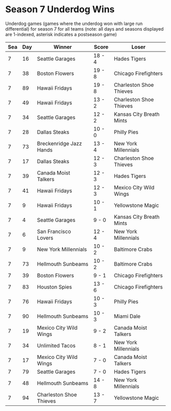 # Season 7 Underdog Wins



Underdog games (games where the underdog won with large run differential) for season 7 for all teams (note: all days and seasons displayed are 1-indexed, asterisk indicates a postseason game)


| Sea | Day | Winner | Score | Loser | 
| ------ |------ |------ |------ |------ |
| 7 | 16 | Seattle Garages | 18 - 4 | Hades Tigers | 
| 7 | 38 | Boston Flowers | 19 - 8 | Chicago Firefighters | 
| 7 | 89 | Hawaii Fridays | 19 - 8 | Charleston Shoe Thieves | 
| 7 | 49 | Hawaii Fridays | 13 - 2 | Charleston Shoe Thieves | 
| 7 | 34 | Seattle Garages | 12 - 2 | Kansas City Breath Mints | 
| 7 | 28 | Dallas Steaks | 10 - 0 | Philly Pies | 
| 7 | 73 | Breckenridge Jazz Hands | 13 - 4 | New York Millennials | 
| 7 | 17 | Dallas Steaks | 12 - 3 | Charleston Shoe Thieves | 
| 7 | 39 | Canada Moist Talkers | 12 - 3 | Hades Tigers | 
| 7 | 41 | Hawaii Fridays | 12 - 3 | Mexico City Wild Wings | 
| 7 | 9 | Hawaii Fridays | 10 - 1 | Yellowstone Magic | 
| 7 | 4 | Seattle Garages | 9 - 0 | Kansas City Breath Mints | 
| 7 | 6 | San Francisco Lovers | 12 - 4 | New York Millennials | 
| 7 | 9 | New York Millennials | 10 - 2 | Baltimore Crabs | 
| 7 | 73 | Hellmouth Sunbeams | 10 - 2 | Baltimore Crabs | 
| 7 | 39 | Boston Flowers | 9 - 1 | Chicago Firefighters | 
| 7 | 83 | Houston Spies | 13 - 6 | Chicago Firefighters | 
| 7 | 76 | Hawaii Fridays | 10 - 3 | Philly Pies | 
| 7 | 90 | Hellmouth Sunbeams | 10 - 3 | Miami Dale | 
| 7 | 19 | Mexico City Wild Wings | 9 - 2 | Canada Moist Talkers | 
| 7 | 34 | Unlimited Tacos | 8 - 1 | New York Millennials | 
| 7 | 17 | Mexico City Wild Wings | 7 - 0 | Canada Moist Talkers | 
| 7 | 79 | Seattle Garages | 7 - 0 | Hades Tigers | 
| 7 | 48 | Hellmouth Sunbeams | 14 - 8 | New York Millennials | 
| 7 | 94 | Charleston Shoe Thieves | 13 - 7 | Yellowstone Magic | 


